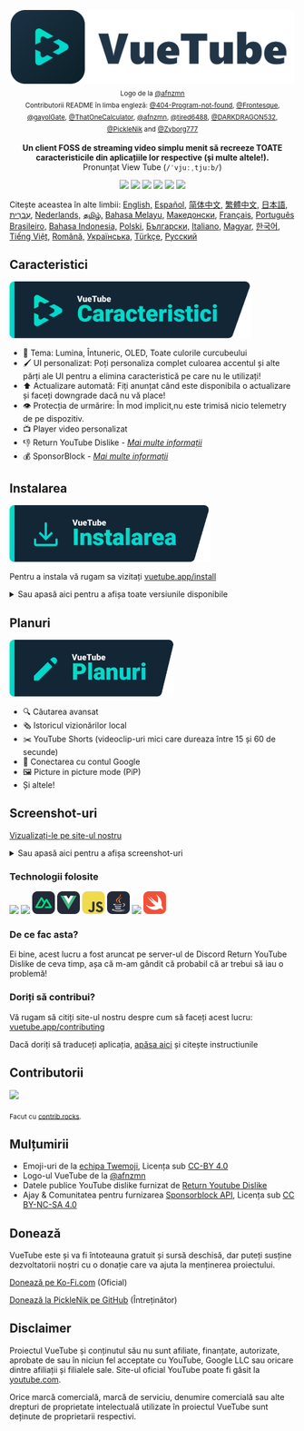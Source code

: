 <p align="center">
    <a href="https://vuetube.app/">
    <picture>
      <source 
        srcset="https://raw.githubusercontent.com/VueTubeApp/.github/main/readme_assets/dark/VueTube.svg"
        media="(prefers-color-scheme: dark)"
      />
      <img 
        src="https://raw.githubusercontent.com/VueTubeApp/.github/main/readme_assets/light/VueTube.svg" 
        alt="VueTube icon"
        width="500"
       />
    </picture>
  </a>
  </br>
  <sub>Logo de la <a href="https://github.com/afnzmn">@afnzmn</a></sub> </br>
  <sub>Contributorii README în limba engleză: <a href="https://github.com/404-Program-not-found">@404-Program-not-found</a>, <a href="https://github.com/Frontesque">@Frontesque</a>, <a href="https://github.com/gayolGate">@gayolGate</a>, <a href="https://github.com/ThatOneCalculator">@ThatOneCalculator</a>, <a href="https://github.com/afnzmn">@afnzmn</a>, <a href="https://github.com/tired6488">@tired6488</a>, <a href="https://github.com/DARKDRAGON532">@DARKDRAGON532</a>, <a href="https://github.com/PickleNik">@PickleNik</a> and <a href="https://github.com/Zyborg777">@Zyborg777</a></sub>
  </br>
  </br>
<strong>Un client FOSS de streaming video simplu menit să recreeze TOATE caracteristicile din aplicațiile lor respective (și multe altele!).</strong>
</br>
Pronunțat View Tube (<code>/ˈvjuːˌtjuːb/</code>)
</p>

<p align="center">
  <a href="https://github.com/VueTubeApp/VueTube/blob/main/LICENSE" alt="License"><img src="https://img.shields.io/github/license/VueTubeApp/VueTube"></img></a>
  <a href="https://github.com/VueTubeApp/VueTube/actions/workflows/ci.yml" alt="CI"><img src="https://github.com/VueTubeApp/VueTube/actions/workflows/ci.yml/badge.svg"></img></a>
  <a href="https://reddit.com/r/vuetube" alt="Reddit"><img src="https://img.shields.io/reddit/subreddit-subscribers/vuetube?label=r%2FVuetube&logo=reddit&logoColor=white"></img></a>
  <a href="https://t.me/VueTube" alt="Telegram"><img src="https://img.shields.io/endpoint?label=VueTube&url=https%3A%2F%2Ftelegram-badge-4mbpu8e0fit4.runkit.sh%2F%3Furl%3Dhttps%3A%2F%2Ft.me%2FVuetube"></img></a>
  <a href="https://discord.gg/7P8KJrdd5W" alt="Discord"><img src="https://img.shields.io/discord/946587366242533377?label=Discord&style=flat&logo=discord&logoColor=white"></img></a>
  <a href="https://twitter.com/VueTubeApp" alt="Twitter"><img src="https://img.shields.io/twitter/follow/VueTubeApp?label=Follow&style=flat&logo=twitter"></img></a>
</p>

Citește aceastea în alte limbii: [English,](../readme.md) [Español,](/readme/readme.es.md) [简体中文,](/readme/readme.zh-hans.md) [繁體中文,](/readme/readme.zh-hant.md) [日本語,](/readme/readme.ja.md) [עִברִית,](/readme/readme.he.md) [Nederlands,](/readme/readme.nl.md) [தமிழ்,](/readme/readme.ta.md) [Bahasa Melayu,](/readme/readme.ms.md) [Македонски,](/readme/readme.mk.md) [Français,](/readme/readme.fr.md) [Português Brasileiro,](/readme/readme.pt-br.md) [Bahasa Indonesia,](/readme/readme.id.md) [Polski,](/readme/readme.pl.md) [Български,](/readme/readme.bg.md) [Italiano,](/readme/readme.it.md) [Magyar,](/readme/readme.hu.md) [한국어,](/readme/readme.kr.md) [Tiếng Việt,](/readme/readme.vi.md) [Română,](/readme/readme.ro.md) [Українська,](/readme/readme.ua.md) [Türkçe,](/readme/readme.tr.md/) [Русский](/readme/readme.ru.md)

## Caracteristici

<img src="../resources/readme-ro/Features.ro.svg" alt="VueTube icon" height="100"/>

- 🎨 Tema: Lumina, Întuneric, OLED, Toate culorile curcubeului
- 🖌️ UI personalizat: Poți personaliza complet culoarea accentul și alte părți ale UI pentru a elimina caracteristică pe care nu le utilizați!
- ⬆️ Actualizare automată: Fiți anunțat când este disponibila o actualizare și faceți downgrade dacă nu vă place!
- 👁️ Protecția de urmărire: În mod implicit,nu este trimisă nicio telemetry de pe dispozitiv.
- 📺 Player video personalizat
- 👎 Return YouTube Dislike - [_Mai multe informații_](https://returnyoutubedislike.com)
- 💰 SponsorBlock - [_Mai multe informații_](https://sponsor.ajay.app)

## Instalarea

<img src="../resources/readme-ro/Install.ro.svg" alt="VueTube icon" height="100"/>

Pentru a instala vă rugam sa vizitați [vuetube.app/install](https://www.vuetube.app/install)

<details>
  <summary>Sau apasă aici pentru a afișa toate versiunile disponibile</summary>
<br />

### Android

| <a href=https://nightly.link/VueTubeApp/VueTube/workflows/ci/main/android.zip><img id="im" width="200" src=../resources/getunstable.png></a> | <a href=https://github.com/VueTubeApp/VueTube/releases/download/0.3/VueTube-Canary-June-22-2022.apk><img id="im" width="200" src=../resources/getcanary.png></a> | <a href=https://vuetube.app/install><img id="im" width="200" src=../resources/getstable.png></a> |
| -------------------------------------------------------------------------------------------------------------------------------------------- | ---------------------------------------------------------------------------------------------------------------------------------------------------------------- | ------------------------------------------------------------------------------------------------ |
| Destul de instabil, dar vei avea acess din timp la caracteristicii noi                                                                       | Mai puțin bug-uri decât instabil, având mai multe caracteristici decât stabile                                                                                   | Nu este disponibil încă                                                                          |

### iOS

| <a href=https://nightly.link/VueTubeApp/VueTube/workflows/ci/main/iOS.zip><img id="im" width="200" src=../resources/getunstable.png></a> | <a href=https://cdn.discordapp.com/attachments/949908267855921163/972164558930198528/VueTube-Canary-May-6-2022.ipa><img id="im" width="200" src=../resources/getcanary.png></a> | <a href=https://vuetube.app/install><img id="im" width="200" src=../resources/getstable.png></a> |
| ---------------------------------------------------------------------------------------------------------------------------------------- | ------------------------------------------------------------------------------------------------------------------------------------------------------------------------------- | ------------------------------------------------------------------------------------------------ |
| Destul de instabil, dar vei avea acess din timp la caracteristicii noi                                                                   | Mai puțin bug-uri decât instabil, având mai multe caracteristici decât stabile                                                                                                  | Nu este disponibil încă                                                                          |

</details>

## Planuri

<img src="../resources/readme-ro/Plans.ro.svg" alt="VueTube icon" height="100"/>

- 🔍 Căutarea avansat
- 🗞️ Istoricul vizionărilor local
- ✂️ YouTube Shorts (videoclip-uri mici care dureaza între 15 și 60 de secunde)
- 🧑 Conectarea cu contul Google
- 🖼️ Picture in picture mode (PiP)
- Și altele!

## Screenshot-uri

[Vizualizați-le pe site-ul nostru](https://www.vuetube.app/info/screenshots)

<details>
  <summary> Sau apasă aici pentru a afișa screenshot-uri </summary>
<br />
  
<img src="https://vuetube.app/wtch.png" width="400">
<img src="https://vuetube.app/stng.png" width="400">
<img src="https://vuetube.app/srch.png" width="400">
     
</details>

### Technologii folosite

<a href="https://capacitorjs.com/solution/vue"><img src="https://cdn.discordapp.com/attachments/953538236716814356/955694368742834176/Capacitator-Dark.svg" height=40/></a> <a href="https://vuetifyjs.com/"><img src="https://cdn.discordapp.com/attachments/810799100940255260/973719873467342908/Vuetify-Dark.svg" height=40/></a> <a href="https://nuxtjs.org/"><img src="https://github.com/tandpfun/skill-icons/raw/main/icons/NuxtJS-Dark.svg" height=40/></a> <a href="https://vuejs.org/"><img src="https://github.com/tandpfun/skill-icons/raw/main/icons/VueJS-Dark.svg" height=40/></a> <a href="https://javascript.com/"><img src="https://github.com/tandpfun/skill-icons/raw/main/icons/JavaScript.svg" height=40/></a> <a href="https://java.com/"><img src="https://github.com/tandpfun/skill-icons/raw/main/icons/Java-Dark.svg" height=40/></a> <a href="https://gradle.com/"><img src="https://cdn.discordapp.com/attachments/810799100940255260/955691550560636958/Gradle.svg" height=40/></a> <a href="https://developer.apple.com/swift/"><img src="https://github.com/tandpfun/skill-icons/raw/main/icons/Swift.svg" height=40/></a>

### De ce fac asta?

Ei bine, acest lucru a fost aruncat pe server-ul de Discord Return YouTube Dislike de ceva timp, așa că m-am gândit că probabil că ar trebui să iau o problemă!

### Doriți să contribui?

Vă rugam să citiți site-ul nostru despre cum să faceți acest lucru: [vuetube.app/contributing](https://www.vuetube.app/contributing)

Dacă doriți să traduceți aplicația, [apăsa aici](/NUXT/plugins/languages) și citește instructiunile

## Contributorii

<a href="https://github.com/VueTubeApp/VueTube/graphs/contributors">
  <img src="https://contrib.rocks/image?repo=VueTubeApp/VueTube" />
</a>

<sub>Facut cu [contrib.rocks](https://contrib.rocks). </sub>

## Mulțumirii

- Emoji-uri de la [echipa Twemoji](https://twemoji.twitter.com/), Licența sub [CC-BY 4.0](https://creativecommons.org/licenses/by/4.0/)
- Logo-ul VueTube de la [@afnzmn](https://github.com/afnzmn)
- Datele publice YouTube dislike furnizat de [Return Youtube Dislike](https://returnyoutubedislike.com)
- Ajay & Comunitatea pentru furnizarea [Sponsorblock API](https://sponsor.ajay.app), Licența sub [CC BY-NC-SA 4.0](https://creativecommons.org/licenses/by-nc-sa/4.0/)

## Donează

VueTube este și va fi întoteauna gratuit și sursă deschisă, dar puteți susține dezvoltatorii noștri cu o donație care va ajuta la menținerea proiectului.

[Donează pe Ko-Fi.com](https://ko-fi.com/vuetube) (Oficial)

[Donează la PickleNik pe GitHub](https://github.com/sponsors/PickleNik) (Întreținător)

## Disclaimer

Proiectul VueTube și conținutul său nu sunt afiliate, finanțate, autorizate, aprobate de sau în niciun fel acceptate cu YouTube, Google LLC sau oricare dintre afiliații și filialele sale. Site-ul oficial YouTube poate fi găsit la [youtube.com](https://www.youtube.com).

Orice marcă comercială, marcă de serviciu, denumire comercială sau alte drepturi de proprietate intelectuală utilizate în proiectul VueTube sunt deținute de proprietarii respectivi.
